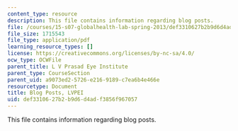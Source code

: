 ```yaml
---
content_type: resource
description: This file contains information regarding blog posts.
file: /courses/15-s07-globalhealth-lab-spring-2013/def3310627b2b9d6d4adf3856f967057_MIT15_S07S13_blogposts_lvp.pdf
file_size: 1715543
file_type: application/pdf
learning_resource_types: []
license: https://creativecommons.org/licenses/by-nc-sa/4.0/
ocw_type: OCWFile
parent_title: L V Prasad Eye Institute
parent_type: CourseSection
parent_uid: a9073ed2-5726-e216-9189-c7ea6b4e466e
resourcetype: Document
title: Blog Posts, LVPEI
uid: def33106-27b2-b9d6-d4ad-f3856f967057
---
```

This file contains information regarding blog posts.